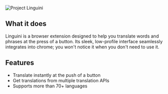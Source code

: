 ![Project Linguini](https://github.com/spicyshrek/linguini/blob/main/images/title_128.png "Project Linguini")

## What it does
Linguini is a browser extension designed to help you translate words and phrases at the press of a button.
Its sleek, low-profile interface seamlessly integrates into chrome; you won't notice it when you don't need to use it.

## Features
* Translate instantly at the push of a button
* Get translations from multiple translation APIs
* Supports more than 70+ languages
